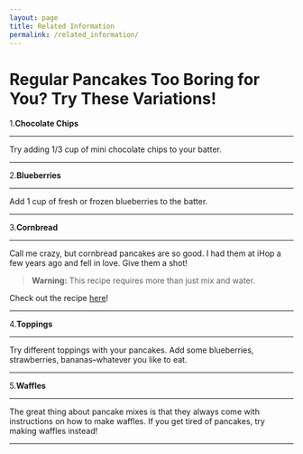```yaml
---
layout: page
title: Related Information
permalink: /related_information/
---
```


# Regular Pancakes Too Boring for You? Try These Variations!

1.**Chocolate Chips**

  ---
  Try adding 1/3 cup of mini chocolate chips to your batter.
  
  ---
  
2.**Blueberries**

  ---
  Add 1 cup of fresh or frozen blueberries to the batter.
  
  ---

3.**Cornbread**

  ---
  Call me crazy, but cornbread pancakes are so good. I had them at iHop a few years ago and fell in love. Give them a shot!
  
  >**Warning:** This recipe requires more than just mix and water.
  
  Check out the recipe [here](http://allrecipes.com/recipe/191710/cornbread-pancakes/)!
  
  ---

4.**Toppings**

  ---
  Try different toppings with your pancakes. Add some blueberries, strawberries, bananas–whatever you like to eat. 
  
  ---

5.**Waffles**

  ---
  The great thing about pancake mixes is that they always come with instructions on how to make waffles. If you get tired of pancakes, try making waffles instead!
  
  ---

